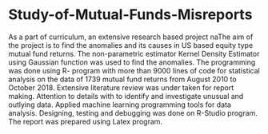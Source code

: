 # Study-of-Mutual-Funds-Misreports
As a part of curriculum, an extensive research based project naThe aim of the project is to find the anomalies and its causes in US based equity type mutual fund returns. The non-parametric estimator Kernel Density Estimator using Gaussian function was used to find the anomalies. The programming was done using R- program with more than 9000 lines of code for statistical analysis on the data of 1739 mutual fund returns from August 2010 to October 2018. Extensive literature review was under taken for report making.  Attention to details with to identify and investigate unusual and outlying data. Applied machine learning programming tools for data analysis.  Designing, testing and debugging was done on R-Studio program. The report was prepared using Latex program. 
